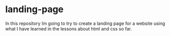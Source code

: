# landing-page

In this repository Im going to try to create a landing page for a website using what I have learned 
in the lessons about html and css so far.